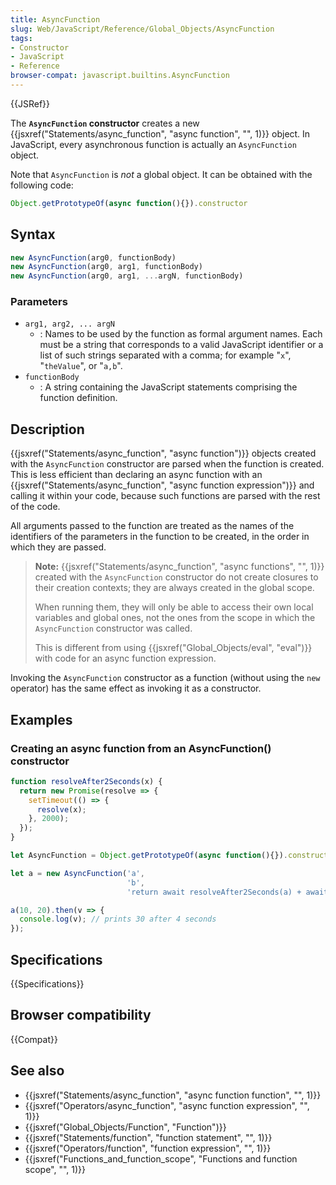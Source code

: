```yaml
---
title: AsyncFunction
slug: Web/JavaScript/Reference/Global_Objects/AsyncFunction
tags:
- Constructor
- JavaScript
- Reference
browser-compat: javascript.builtins.AsyncFunction
---
```

{{JSRef}}

The **`AsyncFunction` constructor** creates a new
{{jsxref("Statements/async_function", "async function", "", 1)}}
object. In JavaScript, every asynchronous function is actually an
`AsyncFunction` object.

Note that `AsyncFunction` is *not* a global object. It can be obtained with the
following code:

```js
Object.getPrototypeOf(async function(){}).constructor
```

## Syntax

```js
new AsyncFunction(arg0, functionBody)
new AsyncFunction(arg0, arg1, functionBody)
new AsyncFunction(arg0, arg1, ...argN, functionBody)
```

### Parameters

*   `arg1, arg2, ... argN`
    *   : Names to be used by the function as formal argument names. Each must be a
        string that corresponds to a valid JavaScript identifier or a list of such
        strings separated with a comma; for example "`x`", "`theValue`", or "`a,b`".
*   `functionBody`
    *   : A string containing the JavaScript statements comprising the function
        definition.

## Description

{{jsxref("Statements/async_function", "async function")}}
objects created with the `AsyncFunction` constructor are parsed when the
function is created. This is less efficient than declaring an async function
with an
{{jsxref("Statements/async_function", "async function expression")}}
and calling it within your code, because such functions are parsed with the rest
of the code.

All arguments passed to the function are treated as the names of the identifiers
of the parameters in the function to be created, in the order in which they are
passed.

> **Note:**
> {{jsxref("Statements/async_function", "async functions", "",
    1)}}
> created with the `AsyncFunction` constructor do not create closures to their
> creation contexts; they are always created in the global scope.
>
> When running them, they will only be able to access their own local variables
> and global ones, not the ones from the scope in which the `AsyncFunction`
> constructor was called.
>
> This is different from using
> {{jsxref("Global_Objects/eval", "eval")}} with code for an
> async function expression.

Invoking the `AsyncFunction` constructor as a function (without using the `new`
operator) has the same effect as invoking it as a constructor.

## Examples

### Creating an async function from an AsyncFunction() constructor

```js
function resolveAfter2Seconds(x) {
  return new Promise(resolve => {
    setTimeout(() => {
      resolve(x);
    }, 2000);
  });
}

let AsyncFunction = Object.getPrototypeOf(async function(){}).constructor

let a = new AsyncFunction('a',
                          'b',
                          'return await resolveAfter2Seconds(a) + await resolveAfter2Seconds(b);');

a(10, 20).then(v => {
  console.log(v); // prints 30 after 4 seconds
});
```

## Specifications

{{Specifications}}

## Browser compatibility

{{Compat}}

## See also

*   {{jsxref("Statements/async_function", "async function function", "", 1)}}
*   {{jsxref("Operators/async_function", "async function expression", "", 1)}}
*   {{jsxref("Global_Objects/Function", "Function")}}
*   {{jsxref("Statements/function", "function statement", "", 1)}}
*   {{jsxref("Operators/function", "function expression", "", 1)}}
*   {{jsxref("Functions_and_function_scope", "Functions and function scope", "", 1)}}
